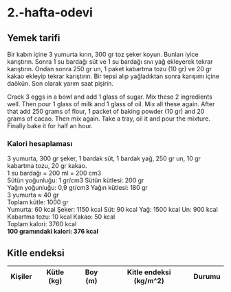 # 2.-hafta-odevi
## Yemek tarifi
Bir kabın içine 3 yumurta kırın, 300 gr toz şeker koyun. Bunları iyice karıştırın. Sonra 1 su bardağı süt ve 1 su bardağı sıvı yağ ekleyerek tekrar karıştırın. Ondan sonra 250 gr un, 1 paket kabartma tozu (10 gr) ve 20 gr kakao ekleyip tekrar karıştırın. Bir tepsi alıp yağladıktan sonra karışımı içine daökün. Son olarak yarım saat pişirin.

Crack 3 eggs in a bowl and add 1 glass of sugar. Mix these 2 ingredients well. Then pour 1 glass of milk and 1 glass of oil. Mix all these again. After that add 250 grams of flour, 1 packet of baking powder (10 gr) and 20 grams of cacao. Then mix again. Take a tray, oil it and pour the mixture. Finally bake it for half an hour.

### Kalori hesaplaması
3 yumurta, 300 gr şeker, 1 bardak süt, 1 bardak yağ, 250 gr un, 10 gr kabartma tozu, 20 gr kakao.                                          
1 su bardağı = 200 ml = 200 cm3                                                                                                            
Sütün yoğunluğu: 1 gr/cm3       Sütün kütlesi: 200 gr                                                                                      
Yağın yoğunluğu: 0,9 gr/cm3     Yağın kütlesi: 180 gr                                                                                    
3 yumurta ≈ 40 gr                                                                                                                        
Toplam kütle: 1000 gr                                                                                                                    
Yumurta: 60 kcal      Şeker: 1150 kcal     Süt: 90 kcal      Yağ: 1500 kcal    Un: 900 kcal     Kabartma tozu: 10 kcal       Kakao: 50 kcal                                                                                                                                      
Toplam kalori: 3760 kcal                                                                                                                  
**100 gramındaki kalori: 376 kcal**

## Kitle endeksi
| Kişiler | Kütle (kg) | Boy (m) | Kitle endeksi (kg/m^2) | Durumu |
|------------|----------|-----------|-----------|------------|
